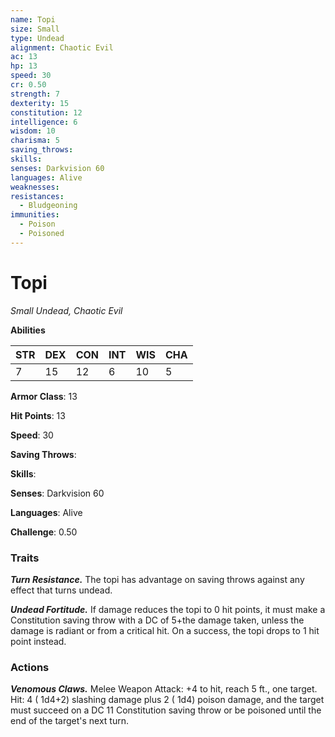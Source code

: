 ```yaml
---
name: Topi
size: Small
type: Undead
alignment: Chaotic Evil
ac: 13
hp: 13
speed: 30
cr: 0.50
strength: 7
dexterity: 15
constitution: 12
intelligence: 6
wisdom: 10
charisma: 5
saving_throws: 
skills: 
senses: Darkvision 60
languages: Alive
weaknesses:
resistances:
  - Bludgeoning
immunities:
  - Poison
  - Poisoned
---
```


# Topi

*Small Undead, Chaotic Evil*

**Abilities**

| STR | DEX | CON | INT | WIS | CHA |
| --- | --- | --- | --- | --- | --- |
| 7 | 15 | 12 | 6 | 10 | 5 |

**Armor Class**: 13

**Hit Points**: 13

**Speed**: 30

**Saving Throws**: 

**Skills**: 

**Senses**: Darkvision 60

**Languages**: Alive

**Challenge**: 0.50


### Traits
***Turn Resistance.*** The topi has advantage on saving throws against any effect that turns undead.

***Undead Fortitude.*** If damage reduces the topi to 0 hit points, it must make a Constitution saving throw with a DC of 5+the damage taken, unless the damage is radiant or from a critical hit. On a success, the topi drops to 1 hit point instead.


### Actions
***Venomous Claws.*** Melee Weapon Attack:  +4 to hit, reach 5 ft., one target. Hit: 4 ( 1d4+2) slashing damage plus 2 ( 1d4) poison damage, and the target must succeed on a DC 11 Constitution saving throw or be poisoned until the end of the target's next turn.

